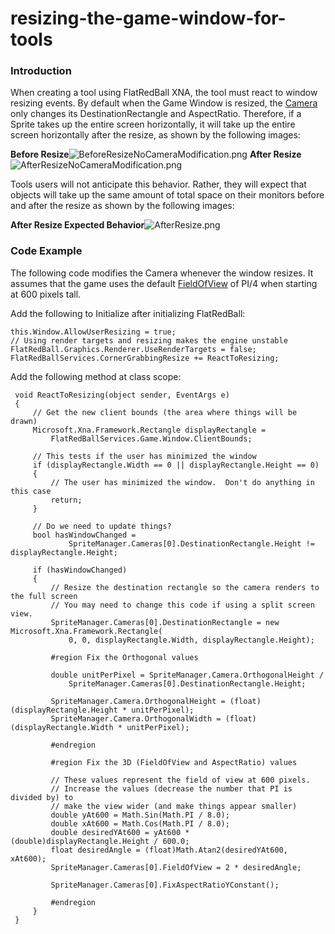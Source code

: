 # resizing-the-game-window-for-tools

### Introduction

When creating a tool using FlatRedBall XNA, the tool must react to window resizing events. By default when the Game Window is resized, the [Camera](../../../../frb/docs/index.php) only changes its DestinationRectangle and AspectRatio. Therefore, if a Sprite takes up the entire screen horizontally, it will take up the entire screen horizontally after the resize, as shown by the following images:

**Before Resize**![BeforeResizeNoCameraModification.png](../../../../media/migrated\_media-BeforeResizeNoCameraModification.png) **After Resize**![AfterResizeNoCameraModification.png](../../../../media/migrated\_media-AfterResizeNoCameraModification.png)

Tools users will not anticipate this behavior. Rather, they will expect that objects will take up the same amount of total space on their monitors before and after the resize as shown by the following images:

**After Resize Expected Behavior**![AfterResize.png](../../../../media/migrated\_media-AfterResize.png)

### Code Example

The following code modifies the Camera whenever the window resizes. It assumes that the game uses the default [FieldOfView](../../../../frb/docs/index.php) of PI/4 when starting at 600 pixels tall.

Add the following to Initialize after initializing FlatRedBall:

```
this.Window.AllowUserResizing = true;
// Using render targets and resizing makes the engine unstable
FlatRedBall.Graphics.Renderer.UseRenderTargets = false;
FlatRedBallServices.CornerGrabbingResize += ReactToResizing;
```

Add the following method at class scope:

```
 void ReactToResizing(object sender, EventArgs e)
 {
     // Get the new client bounds (the area where things will be drawn)
     Microsoft.Xna.Framework.Rectangle displayRectangle = 
         FlatRedBallServices.Game.Window.ClientBounds;

     // This tests if the user has minimized the window
     if (displayRectangle.Width == 0 || displayRectangle.Height == 0)
     {
         // The user has minimized the window.  Don't do anything in this case
         return;
     }

     // Do we need to update things?
     bool hasWindowChanged =
             SpriteManager.Cameras[0].DestinationRectangle.Height != displayRectangle.Height;

     if (hasWindowChanged)
     {
         // Resize the destination rectangle so the camera renders to the full screen
         // You may need to change this code if using a split screen view.
         SpriteManager.Cameras[0].DestinationRectangle = new Microsoft.Xna.Framework.Rectangle(
             0, 0, displayRectangle.Width, displayRectangle.Height);

         #region Fix the Orthogonal values

         double unitPerPixel = SpriteManager.Camera.OrthogonalHeight / 
             SpriteManager.Cameras[0].DestinationRectangle.Height;

         SpriteManager.Camera.OrthogonalHeight = (float)(displayRectangle.Height * unitPerPixel);
         SpriteManager.Camera.OrthogonalWidth = (float)(displayRectangle.Width * unitPerPixel);

         #endregion

         #region Fix the 3D (FieldOfView and AspectRatio) values

         // These values represent the field of view at 600 pixels.
         // Increase the values (decrease the number that PI is divided by) to
         // make the view wider (and make things appear smaller)
         double yAt600 = Math.Sin(Math.PI / 8.0);
         double xAt600 = Math.Cos(Math.PI / 8.0);
         double desiredYAt600 = yAt600 * (double)displayRectangle.Height / 600.0;
         float desiredAngle = (float)Math.Atan2(desiredYAt600, xAt600);
         SpriteManager.Cameras[0].FieldOfView = 2 * desiredAngle;

         SpriteManager.Cameras[0].FixAspectRatioYConstant();

         #endregion
     }
 }
```
